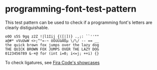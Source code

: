 # programming-font-test-pattern
This test pattern can be used to check if a programming font's letters are clearly distiguishable.

    o0O s5S 9gq z2Z !|l1Iij {([|])} .,;: ``''""
    a@#* vVuUwW <>;^°=-~ öÖüÜäÄßµ \/\/ -- == __
    the quick brown fox jumps over the lazy dog
    THE QUICK BROWN FOX JUMPS OVER THE LAZY DOG
    0123456789 &-+@ for (int i=0; i<=j; ++i) {}

To check ligatures, see  [Fira Code's showcases](https://github.com/tonsky/FiraCode/blob/master/extras/showcases.txt)  

